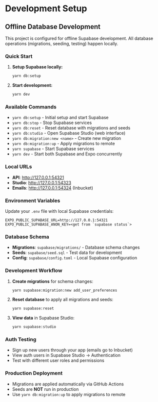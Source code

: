# Development Setup

## Offline Database Development

This project is configured for offline Supabase development. All database operations (migrations, seeding, testing) happen locally.

### Quick Start

1. **Setup Supabase locally:**

   ```bash
   yarn db:setup
   ```

2. **Start development:**

   ```bash
   yarn dev
   ```

### Available Commands

- `yarn db:setup` - Initial setup and start Supabase
- `yarn db:stop` - Stop Supabase services
- `yarn db:reset` - Reset database with migrations and seeds
- `yarn db:studio` - Open Supabase Studio (web interface)
- `yarn db:migration:new <name>` - Create new migration
- `yarn db:migration:up` - Apply migrations to remote
- `yarn supabase` - Start Supabase services
- `yarn dev` - Start both Supabase and Expo concurrently

### Local URLs

- **API**: <http://127.0.0.1:54321>
- **Studio**: <http://127.0.0.1:54323>
- **Emails**: <http://127.0.0.1:54324> (Inbucket)

### Environment Variables

Update your `.env` file with local Supabase credentials:

```env
EXPO_PUBLIC_SUPABASE_URL=http://127.0.0.1:54321
EXPO_PUBLIC_SUPABASE_ANON_KEY=<get from `supabase status`>
```

### Database Schema

- **Migrations**: `supabase/migrations/` - Database schema changes
- **Seeds**: `supabase/seed.sql` - Test data for development
- **Config**: `supabase/config.toml` - Local Supabase configuration

### Development Workflow

1. **Create migrations** for schema changes:

   ```bash
   yarn supabase:migration:new add_user_preferences
   ```

2. **Reset database** to apply all migrations and seeds:

   ```bash
   yarn supabase:reset
   ```

3. **View data** in Supabase Studio:

   ```bash
   yarn supabase:studio
   ```

### Auth Testing

- Sign up new users through your app (emails go to Inbucket)
- View auth users in Supabase Studio → Authentication
- Test with different user roles and permissions

### Production Deployment

- Migrations are applied automatically via GitHub Actions
- Seeds are **NOT** run in production
- Use `yarn db:migration:up` to apply migrations to remote
